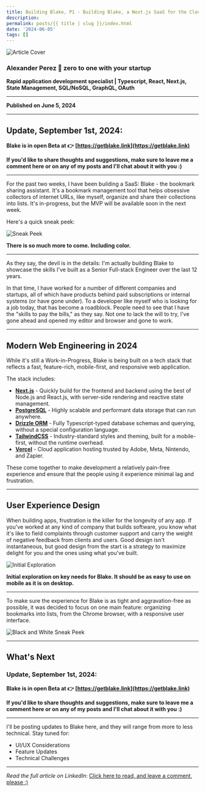 ```yaml
---
title: Building Blake, P1 - Building Blake, a Next.js SaaS for the Cloud
description: 
permalink: posts/{{ title | slug }}/index.html
date: '2024-06-05'
tags: []
---
```


![Article Cover](https://media.licdn.com/dms/image/v2/D5612AQGEyWXXNZC8aQ/article-cover_image-shrink_720_1280/article-cover_image-shrink_720_1280/0/1721192655094?e=1732752000&amp;v=beta&amp;t=JB89SyMYoPptWOIScUQ3X0k4IYGYuut-FgrsNZIaSBc)

### Alexander Perez 🦖 zero to one with your startup

**Rapid application development specialist | Typescript, React, Next.js, State Management, SQL/NoSQL, GraphQL, OAuth**

---

**Published on June 5, 2024**

---

## Update, September 1st, 2024:

**Blake is in open Beta at 👉️ [https://getblake.link](https://getblake.link)**

**If you'd like to share thoughts and suggestions, make sure to leave me a comment here or on any of my posts and I'll chat about it with you :)**

---

For the past two weeks, I have been building a SaaS: Blake - the bookmark sharing assistant. It's a bookmark management tool that helps obsessive collectors of internet URLs, like myself, organize and share their collections into lists. It's in-progress, but the MVP will be available soon in the next week.

Here's a quick sneak peek:

![Sneak Peek](https://media.licdn.com/dms/image/v2/D4D12AQHkg81crND8YA/article-inline_image-shrink_1000_1488/article-inline_image-shrink_1000_1488/0/1721186496760?e=1732752000&amp;v=beta&amp;t=MR8DsDlbOY_68b_ibg2trcRmVFNr_43eP6fK7Gm1plM)

**There is so much more to come. Including color.**

---

As they say, the devil is in the details: I'm actually building Blake to showcase the skills I've built as a Senior Full-stack Engineer over the last 12 years.

In that time, I have worked for a number of different companies and startups, all of which have products behind paid subscriptions or internal systems (or have gone under). To a developer like myself who is looking for a job today, that has become a roadblock. People need to see that I have the "skills to pay the bills," as they say. Not one to lack the will to try, I've gone ahead and opened my editor and browser and gone to work.

---

## Modern Web Engineering in 2024

While it's still a Work-in-Progress, Blake is being built on a tech stack that reflects a fast, feature-rich, mobile-first, and responsive web application.

The stack includes:

- **[Next.js](https://nextjs.org)** - Quickly build for the frontend and backend using the best of Node.js and React.js, with server-side rendering and reactive state management.
- **[PostgreSQL](https://postgresql.org)** - Highly scalable and performant data storage that can run anywhere.
- **[Drizzle ORM](https://orm.drizzle.team)** - Fully Typescript-typed database schemas and querying, without a special configuration language.
- **[TailwindCSS](https://tailwindcss.com)** - Industry-standard styles and theming, built for a mobile-first, without the runtime overhead.
- **[Vercel](https://vercel.com)** - Cloud application hosting trusted by Adobe, Meta, Nintendo, and Zapier.

These come together to make development a relatively pain-free experience and ensure that the people using it experience minimal lag and frustration.

---

## User Experience Design

When building apps, frustration is the killer for the longevity of any app. If you've worked at any kind of company that builds software, you know what it's like to field complaints through customer support and carry the weight of negative feedback from clients and users. Good design isn't instantaneous, but good design from the start is a strategy to maximize delight for you and the ones using what you've built.

![Initial Exploration](https://media.licdn.com/dms/image/v2/D4D12AQE0FkBnOt5j8Q/article-inline_image-shrink_1500_2232/article-inline_image-shrink_1500_2232/0/1721207741776?e=1732752000&amp;v=beta&amp;t=7CEy3osggFf4B_WkSNWTTSTH7eMBcipW8GfMkMufHFY)

**Initial exploration on key needs for Blake. It should be as easy to use on mobile as it is on desktop.**

---

To make sure the experience for Blake is as tight and aggravation-free as possible, it was decided to focus on one main feature: organizing bookmarks into lists, from the Chrome browser, with a responsive user interface.

![Black and White Sneak Peek](https://media.licdn.com/dms/image/v2/D4D12AQFtiIlyseDpQg/article-inline_image-shrink_1500_2232/article-inline_image-shrink_1500_2232/0/1721204474550?e=1732752000&amp;v=beta&amp;t=0P61I3LmgHUosIbxkdHwtpD1li5pxRGaasxmtOi12Wk)

---

## What's Next

### Update, September 1st, 2024:

**Blake is in open Beta at 👉️ [https://getblake.link](https://getblake.link)**

**If you'd like to share thoughts and suggestions, make sure to leave me a comment here or on any of my posts and I'll chat about it with you :)**

---

I'll be posting updates to Blake here, and they will range from more to less technical. Stay tuned for:

- UI/UX Considerations
- Feature Updates
- Technical Challenges

---


*Read the full article on LinkedIn*: [Click here to read, and leave a comment, please :)](https://www.linkedin.com/pulse/full-stack-skills-action-building-blake-nextjs-saas-alexander-na2vc/?trackingId=72uJD9lIQyyMsWmheRVapA%3D%3D)
